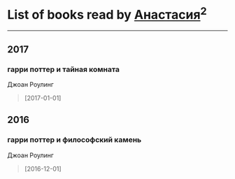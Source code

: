 # List of books read by [Анастасия](http://vk.com/id403474839)<sup>2</sup>
---

## 2017

### гарри поттер и тайная комната
Джоан Роулинг
> [2017-01-01] 



## 2016

### гарри поттер и философский камень
Джоан Роулинг
> [2016-12-01] 



